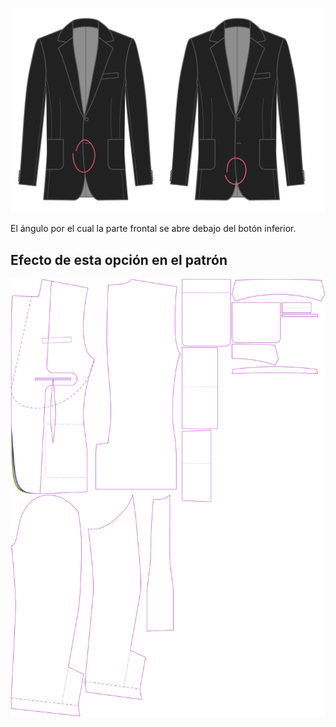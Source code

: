 
![Ángulo de corte frontal](frontcutawayangle.svg)

El ángulo por el cual la parte frontal se abre debajo del botón inferior.



## Efecto de esta opción en el patrón
![Esta imagen muestra el efecto de esta opción superponiendo varias variantes que tienen un valor diferente para esta opción](jaeger_frontcutawayangle_sample.svg "Efecto de esta opción en el patrón")